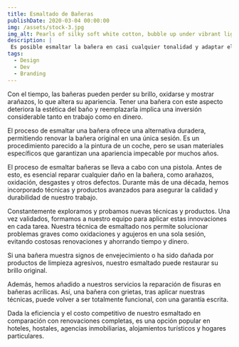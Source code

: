 ```yaml
---
title: Esmaltado de Bañeras
publishDate: 2020-03-04 00:00:00
img: /assets/stock-3.jpg
img_alt: Pearls of silky soft white cotton, bubble up under vibrant lighting
description: |
 Es posible esmaltar la bañera en casi cualquier tonalidad y adaptar el acabado según las necesidades de diseño más exigentes.
tags:
  - Design
  - Dev
  - Branding
---
```


Con el tiempo, las bañeras pueden perder su brillo, oxidarse y mostrar arañazos, lo que altera su apariencia. Tener una bañera con este aspecto deteriora la estética del baño y reemplazarla implica una inversión considerable tanto en trabajo como en dinero.

El proceso de esmaltar una bañera ofrece una alternativa duradera, permitiendo renovar la bañera original en una única sesión. Es un procedimiento parecido a la pintura de un coche, pero se usan materiales específicos que garantizan una apariencia impecable por muchos años.

El proceso de esmaltar bañeras se lleva a cabo con una pistola. Antes de esto, es esencial reparar cualquier daño en la bañera, como arañazos, oxidación, desgastes y otros defectos. Durante más de una década, hemos incorporado técnicas y productos avanzados para asegurar la calidad y durabilidad de nuestro trabajo.

Constantemente exploramos y probamos nuevas técnicas y productos. Una vez validados, formamos a nuestro equipo para aplicar estas innovaciones en cada tarea. Nuestra técnica de esmaltado nos permite solucionar problemas graves como oxidaciones y agujeros en una sola sesión, evitando costosas renovaciones y ahorrando tiempo y dinero.

Si una bañera muestra signos de envejecimiento o ha sido dañada por productos de limpieza agresivos, nuestro esmaltado puede restaurar su brillo original.

Además, hemos añadido a nuestros servicios la reparación de fisuras en bañeras acrílicas. Así, una bañera con grietas, tras aplicar nuestras técnicas, puede volver a ser totalmente funcional, con una garantía escrita.

Dada la eficiencia y el costo competitivo de nuestro esmaltado en comparación con renovaciones completas, es una opción popular en hoteles, hostales, agencias inmobiliarias, alojamientos turísticos y hogares particulares.
